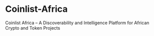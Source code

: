 # Coinlist-Africa
Coinlist Africa – A Discoverability and Intelligence Platform for African Crypto and Token Projects

